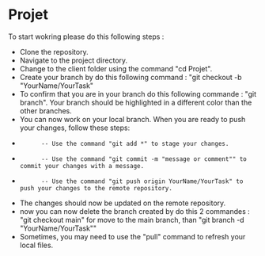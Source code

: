 # Projet

To start wokring please do this following steps : 
- Clone the repository.
- Navigate to the project directory.
- Change to the client folder using the command "cd Projet".
- Create your branch by do this following command : "git checkout -b "YourName/YourTask"
- To confirm that you are in your branch do this following commande : "git branch". Your branch should be highlighted in a different color than the other branches.
- You can now work on your local branch. When you are ready to push your changes, follow these steps:
-           -- Use the command "git add *" to stage your changes.
-           -- Use the command "git commit -m "message or comment"" to commit your changes with a message.
-           -- Use the command "git push origin YourName/YourTask" to push your changes to the remote repository.
- The changes should now be updated on the remote repository.
- now you can now delete the branch created by do this 2 commandes : "git checkout main" for move to the main branch, than "git branch -d "YourName/YourTask""
- Sometimes, you may need to use the "pull" command to refresh your local files.
